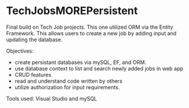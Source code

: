 # TechJobsMOREPersistent

Final build on Tech Job projects.  This one utilized ORM via the Entity Framework.  This allows users to create a new job by adding input and updating the database.  

Objectives:
  + create persistant databases via mySQL, EF, and ORM.
  + use database context to list and search newly added jobs in web app
  + CRUD features
  + read and understand code written by others
  + utilize authorization for input requirements.  
 
 Tools used:  Visual Studio and mySQL
